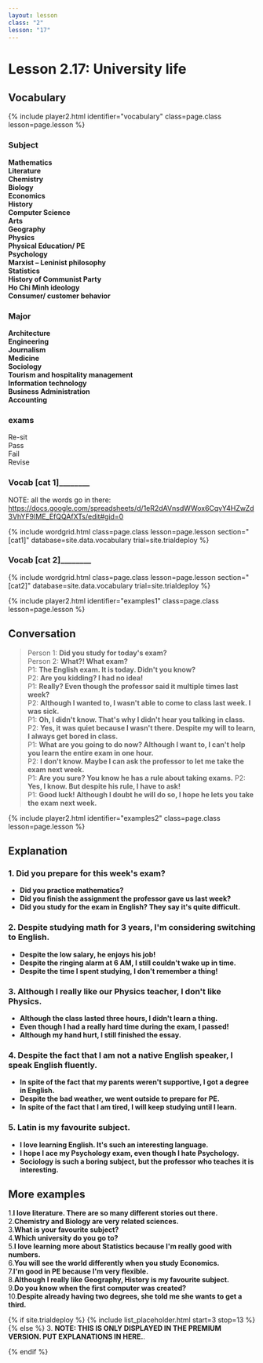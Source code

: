 ```yaml
---
layout: lesson
class: "2"
lesson: "17"
---
```



# Lesson 2.17: University life


## Vocabulary 
{% include player2.html identifier="vocabulary" class=page.class lesson=page.lesson %}
### Subject 
**Mathematics**    
**Literature**     
**Chemistry**     
**Biology**     
**Economics**     
**History**     
**Computer Science**     
**Arts**     
**Geography**     
**Physics**     
**Physical Education/ PE**     
**Psychology**     
**Marxist – Leninist philosophy**     
**Statistics**      
**History of Communist Party**            
**Ho Chi Minh ideology**     
**Consumer/ customer behavior**      

### Major 
**Architecture**      
**Engineering**     
**Journalism**      
**Medicine**     
**Sociology**      
**Tourism and hospitality management**      
**Information technology**      
**Business Administration**      
**Accounting**      

### exams
Re-sit     
Pass                           
Fail                          
Revise


### ____Vocab [cat 1]____________ 

NOTE: all the words go in there: https://docs.google.com/spreadsheets/d/1eR2dAVnsdWWox6CqvY4HZwZd3VhYF9IME_EfQQAfXTs/edit#gid=0

{% include wordgrid.html 
    class=page.class 
    lesson=page.lesson 
    section="[cat1]"
    database=site.data.vocabulary 
    trial=site.trialdeploy %}


### ____Vocab [cat 2]____________ 

{% include wordgrid.html 
    class=page.class 
    lesson=page.lesson 
    section="[cat2]"
    database=site.data.vocabulary 
    trial=site.trialdeploy %}






{% include player2.html identifier="examples1" class=page.class lesson=page.lesson %}

## Conversation

> Person 1: **Did you study for today's exam?**  
> Person 2: **What?! What exam?**     
> P1: **The English exam. It is today. Didn't you know?**    
> P2: **Are you kidding? I had no idea!**  
> P1: **Really? Even though the professor said it multiple times last week?**  
> P2: **Although I wanted to, I wasn't able to come to class last week. I was sick.**  
> P1: **Oh, I didn't know. That's why I didn't hear you talking in class.**  
> P2: **Yes, it was quiet because I wasn't there. Despite my will to learn, I always get bored in class.**  
> P1: **What are you going to do now? Although I want to, I can't help you learn the entire exam in one hour.**  
> P2: **I don't know. Maybe I can ask the professor to let me take the exam next week.**  
> P1: **Are you sure? You know he has a rule about taking exams.** 
> P2: **Yes, I know. But despite his rule, I have to ask!**  
> P1: **Good luck! Although I doubt he will do so, I hope he lets you take the exam next week.**



{% include player2.html identifier="examples2" class=page.class lesson=page.lesson %}
## Explanation

### 1. Did you prepare for this week's exam?
- **Did you practice mathematics?**
- **Did you finish the assignment the professor gave us last week?**
- **Did you study for the exam in English? They say it's quite difficult.**

### 2. Despite studying math for 3 years, I'm considering switching to English.
- **Despite the low salary, he enjoys his job!**
- **Despite the ringing alarm at 6 AM, I still couldn't wake up in time.**
- **Despite the time I spent studying, I don't remember a thing!**

### 3. Although I really like our Physics teacher, I don't like Physics.

- **Although the class lasted three hours, I didn't learn a thing.**
- **Even though I had a really hard time during the exam, I passed!**
- **Although my hand hurt, I still finished the essay.**

### 4. Despite the fact that I am not a native English speaker, I speak English fluently.

- **In spite of the fact that my parents weren't supportive, I got a degree in English.**
- **Despite the bad weather, we went outside to prepare for PE.**
- **In spite of the fact that I am tired, I will keep studying until I learn.**

### 5. Latin is my favourite subject.
- **I love learning English. It's such an interesting language.**
- **I hope I ace my Psychology exam, even though I hate Psychology.**
- **Sociology is such a boring subject, but the professor who teaches it is interesting.**

## More examples 
1.**I love literature. There are so many different stories out there.**  
2.**Chemistry and Biology are very related sciences.**  
3.**What is your favourite subject?**  
4.**Which university do you go to?**  
5.**I love learning more about Statistics because I'm really good with numbers.**  
6.**You will see the world differently when you study Economics.**  
7.**I'm good in PE because I'm very flexible.**  
8.**Although I really like Geography, History is my favourite subject.**  
9.**Do you know when the first computer was created?**  
10.**Despite already having two degrees, she told me she wants to get a third.**  



{% if site.trialdeploy %}
	{% include list_placeholder.html start=3 stop=13 %}
	{% else %}
3. **NOTE: THIS IS ONLY DISPLAYED IN THE PREMIUM VERSION. PUT EXPLANATIONS IN HERE.**.

  {% endif %}